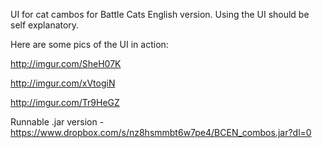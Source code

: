UI for cat cambos for Battle Cats English version. Using the UI should be self explanatory.

Here are some pics of the UI in action:

http://imgur.com/SheH07K

http://imgur.com/xVtogiN

http://imgur.com/Tr9HeGZ

Runnable .jar version - https://www.dropbox.com/s/nz8hsmmbt6w7pe4/BCEN_combos.jar?dl=0
